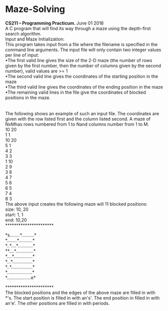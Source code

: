 # Maze-Solving
<b> CS211 – Programming Practicum.  </b>June 01 2018                                                                                                                                                                                                                                      
A C program that will find its way through a maze using the depth-first search algorithm.                                                                                                                                                                                                                                             
Input and Maze Initialization:<br/>                                                                                                                                                                                                                                                                                                                                                                                                                                                                             This program takes input from a file where the filename is specified in the command line arguments.  The input file will only contain two integer values per line of input: <br/>                                                                                                                                                                           •The first valid line gives the size of the 2-D maze (the number of rows given by the first number, then the number of columns given by the second number), valid values are >= 1  <br/>                                                                                                    •The second valid line gives the coordinates of the starting position in the maze  <br/>                                                                    •The third valid line gives the coordinates of the ending position in the maze  <br/>                                                             •The remaining valid lines in the file give the coordinates of blocked positions in the maze. <br/> <br/>                                                  
                                                                                                                                                                                                                  The following shows an example of such an input file.  The coordinates are given with the row listed first and the column listed second.  A maze of NxMhas rows numbered from 1 to Nand columns number from 1 to M. <br/>                                                    10 20 <br/>                                                                                                                            1 1   <br/>                                                                                                                                               10 20 <br/>                                                                                                                                            5 1   <br/>                                                                                                                                                  4 2   <br/>                                                                                                                                                    3 3   <br/>                                                                                                                                                    1 10  <br/>                                                                                                                                                                                                                                 2 9   <br/>                                                                                                                                                 3 8   <br/>                                                                                                                                               4 7   <br/>                                                                                                                                         5 6   <br/>                                                                                                                                       6 5   <br/>                                                                                                                                         7 4   <br/>                                                                                                                                       8 3   <br/> 
The above input creates the following maze will 11 blocked positions:<br/>                                                                        size: 10, 20 <br/>                                                                                                                              start: 1, 1  <br/>                                                                                                                                  end: 10,20   <br/>
********************** <br />
<p>*s........*..........* <br />
*........*...........* <br />
*..*....*............* <br />
**....*..............* <br />
*....*...............* <br />
*...*................* <br />
*..*.................* <br />
*....................* <br />
*...................e* <br /> </p>
********************** <br />
The blocked positions and the edges of the above maze are filled in with *'s. The start position is filled in with an's'. The end position in filled in with an'e'. The other positions are filled in with periods. 
